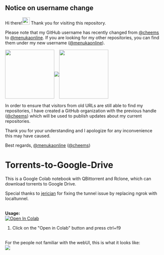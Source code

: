 ## Notice on username change

Hi there!<img src="https://user-images.githubusercontent.com/28010975/210132376-83059ce7-f072-409a-ad06-0aa563d2fb6f.png" width="24"> Thank you for visiting this repository. 

Please note that my GitHub username has recently changed from [@cheems](https://github.com/cheems) to [@menukaonline](https://github.com/menukaonline). If you are looking for my other repositories, you can find them under my new username ([@menukaonline](https://github.com/menukaonline)). 

<a href="https://github.com/cheems"><img src="https://user-images.githubusercontent.com/28010975/210105818-e9190a17-157a-4bd9-ab92-900e3e55e908.png" width="160" align="center"></a><img src="https://user-images.githubusercontent.com/28010975/210132373-5de1924e-349b-4c43-9188-225f86a6d07e.png" align="center"><a href="https://github.com/menukaonline"><img src="https://user-images.githubusercontent.com/28010975/210105820-f1d03dae-b8aa-4468-9666-acfa07cf6c2d.png" width="160" align="center"></a>

In order to ensure that visitors from old URLs are still able to find my repositories, I have created a GitHub organization with the previous handle ([@cheems](https://github.com/cheems)) which will be used to publish updates about my current repositories. 

Thank you for your understanding and I apologize for any inconvenience this may have caused. 

Best regards, 
[@menukaonline](https://github.com/menukaonline) ([@cheems](https://github.com/cheems))

##

# Torrents-to-Google-Drive
This is a Google Colab notebook with QBittorrent and Rclone, which can download torrents to Google Drive.

Special thanks to [jericjan](https://github.com/jericjan) for fixing the tunnel issue by replacing ngrok with localtunnel.

<br><b>Usage:</b>
<br>
<a href="https://colab.research.google.com/github/cheems/Torrents-to-Google-Drive/blob/master/Torrents_to_Google_Drive.ipynb" target="_parent\"><img src="https://colab.research.google.com/assets/colab-badge.svg" alt="Open In Colab"/></a>
1. Click on the "Open in Colab" button and press ctrl+f9
<br>
For the people not familiar with the webUI, this is what it looks like:
<br>
<img src="https://i.snag.gy/ZAg2PS.jpg">
